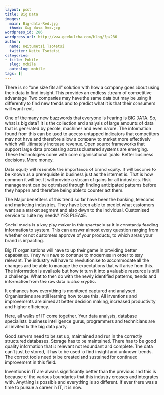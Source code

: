 ```yaml
---
layout: post
title: Big Data
images:
  main: Big-data-Red.jpg
  thumb: Big-data-Red.jpg
wordpress_id: 286
wordpress_url: http://www.geekulcha.com/blog/?p=286
author:
  name: Keitumetsi Tsotetsi
  twitter: Keitu_Tsotetsi
categories:
- title: Mobile
  slug: mobile
  autoslug: mobile
tags: []
---
```

There is no “one size fits all” solution with how a company goes about using their data to find insight. This provides an endless stream of competitive advantage. Two companies may have the same data but may be using it differently to find new trends and to predict what it is that their consumers will want next.

 One of the many new buzzwords that everyone is hearing is BIG DATA. So, what is big data? It is the collection and analysis of large amounts of data that is generated by people, machines and even nature. The information found from this can be used to access untapped indicators that competitors may not have and therefore allow a company to market more effectively which will ultimately increase revenue. Open source frameworks that support large data processing across clustered systems are emerging. These technologies come with core organisational goals: Better business decisions. More money.

 Data equity will resemble the importance of brand equity. It will become to be known as a prerequisite in business just as the internet is. That is how common it will be. It will provide a stream of gains for all industries. Risk management can be optimised through finding anticipated patterns before they happen and therefore being able to counter act them.

 The Major benefiters of this trend so far have been the banking, telecoms and marketing industries. They have been able to predict what customers want as a market segment and also down to the individual. Customised service to suite my needs? YES PLEASE.

 Social media is a key play maker in this spectacle as it is constantly feeding information to system. This can answer almost every question ranging from whether or not customers approve of your products, to which areas your brand is impacting.

 Big IT organisations will have to up their game in providing better capabilities. They will have to continue to modernise in order to stay relevant. The industry will have to revolutionise to accommodate all the changes and be able to manage the expectations that will arise from this. The information is available but how to turn it into a valuable resource is still a challenge. What to then do with the newly identified patterns, trends and information from the raw data is also cryptic.

 It enhances how everything is monitored captured and analysed. Organisations are still learning how to use this. All inventions and improvements are aimed at better decision making, increased productivity and higher efficiency.

 Here, all walks of IT come together. Your data analysts, database specialists, business intelligence gurus, programmers and technicians are all invited to the big data party.

 Good servers need to be set up, maintained and run in the correctly structured databases. Storage has to be maintained. There has to be good quality information that is relevant not redundant and complete. The data can’t just be stored, it has to be used to find insight and unknown trends. The correct tools need to be created and sustained for continued improvement in this field.

 Inventions in IT are always significantly better than the previous and this is because of the various boundaries that this industry crosses and integrates with. Anything is possible and everything is so different. If ever there was a time to pursue a career in IT, it is now.

